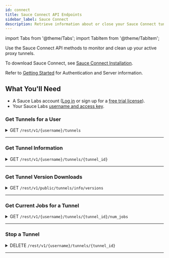 ```yaml
---
id: connect
title: Sauce Connect API Endpoints
sidebar_label: Sauce Connect
description: Retrieve information about or close your Sauce Connect tunnels.
---
```


import Tabs from '@theme/Tabs';
import TabItem from '@theme/TabItem';

Use the Sauce Connect API methods to monitor and clean up your active proxy tunnels.

To download Sauce Connect, see [Sauce Connect Installation](/secure-connections/sauce-connect-5/installation/).

Refer to [Getting Started](/dev/api) for Authentication and Server information.

## What You'll Need

- A Sauce Labs account ([Log in](https://accounts.saucelabs.com/am/XUI/#login/) or sign up for a [free trial license](https://saucelabs.com/sign-up)).
- Your Sauce Labs [username and access key](https://app.saucelabs.com/user-settings).

### Get Tunnels for a User

<details>
<summary><span className="api get">GET</span> <code>/rest/v1/&#123;username&#125;/tunnels</code></summary>
<p/>

Returns Tunnel IDs or Tunnels Info for any currently running tunnels launched by or shared with the specified user.
It also allows to filter tunnels using an optional "filter" parameter that may take the following values:

- <code>filter=v2alpha</code> - a response will contain only tunnels that were started with <code>--vm-version v2alpha</code>.
- <code>filter=one_per_pool</code> - a response will contain only one (arbitrary) tunnel per tunnel pool.

#### Parameters

<table id="table-api">
  <tbody>
    <tr>
     <td><code>username</code></td>
     <td><p><small>| PATH | REQUIRED | STRING |</small></p><p>The authentication username of the user whose tunnels you are requesting.</p></td>
    </tr>
    <tr>
     <td><code>full</code></td>
     <td><p><small>| QUERY | OPTIONAL | BOOLEAN |</small></p><p>Set to <code>true</code> to return all the tunnels info and not just IDs. Defaults to <code>false</code>. </p></td>
    </tr>
    <tr>
     <td><code>all</code></td>
     <td><p><small>| QUERY | OPTIONAL | BOOLEAN |</small></p><p>Set to <code>true</code> to return the tunnels IDs/info for all the tunnels shared with the specified user. If this option is set, the response type would be a dictionary mapping user name to a list of tunnels. Defaults to <code>false</code>. </p></td>
    </tr>
    <tr>
     <td><code>filter</code></td>
     <td><p><small>| QUERY | OPTIONAL | STRING |</small></p><p>Predefined filter name that can be used to filter out the tunnels. Currently the following filters are supported: <code>one_per_pool</code>, <code>v2alpha</code>.</p></td>
    </tr>
  </tbody>
</table>

<Tabs
groupId="dc-url"
defaultValue="US-West"
values={[
{label: 'US-West', value: 'US-West'},
{label: 'US-East', value: 'US-East'},
{label: 'EU-Central', value: 'EU-Central'},
]}>

<TabItem value="US-West">

```jsx title="Sample Request"
curl -u "$SAUCE_USERNAME:$SAUCE_ACCESS_KEY" --location \
--request GET 'https://api.us-west-1.saucelabs.com/rest/v1/jim.smith/tunnels' \
--header 'Content-Type: application/json' | json_pp
```

</TabItem>
<TabItem value="US-East">

```jsx title="Sample Request"
curl -u "$SAUCE_USERNAME:$SAUCE_ACCESS_KEY" --location \
--request GET 'https://api.us-east-4.saucelabs.com/rest/v1/jim.smith/tunnels' \
--header 'Content-Type: application/json' | json_pp
```

</TabItem>
<TabItem value="EU-Central">

```jsx title="Sample Request"
curl -u "$SAUCE_USERNAME:$SAUCE_ACCESS_KEY" --location \
--request GET 'https://api.eu-central-1.saucelabs.com/rest/v1/jim.smith/tunnels' \
--header 'Content-Type: application/json' | json_pp
```

</TabItem>
</Tabs>

#### Responses

<table id="table-api">
<tbody>
  <tr>
    <td><code>200</code></td>
    <td colSpan='2'>Success.</td>
  </tr>
</tbody>
<tbody>
  <tr>
    <td><code>404</code></td>
    <td colSpan='2'>Not found.</td>
  </tr>
</tbody>
</table>

```jsx title="Sample Response to the default request"
['28e7c8133ede4588a891666dd35af1f8']
```

```jsx title="Sample Response to the request with an optional parameter full=true"
[
    {
        "owner": "jim.smith",
        "team_ids": [...],
        "creation_time": 1618345938,
        "domain_names": null,
        "owner": "jim.smith",
        "id": "28e7c8133ede4588a891666dd35af1f8",
        "extra_info": "{…}",
        …
        "tunnel_identifier": "jim.smith_tunnel_id"
    }
]
```

```jsx title="Sample Response to the request with an optional parameter all=true"
{
    "jim.smith": [
        "28e7c8133ede4588a891666dd35af1f8"
    ]
}
```

```jsx title="Sample Response to the request with all=true&full=true"
{
    "jim.smith": [
      {
          "owner": "jim.smith",
          "team_ids": [...],
          "creation_time": 1618345938,
          "domain_names": null,
          "owner": "jim.smith",
          "id": "28e7c8133ede4588a891666dd35af1f8",
          "extra_info": "{…}",
          …
          "tunnel_identifier": "jim.smith_tunnel_id"
      }
    ]
}
```

</details>

---

### Get Tunnel Information

<details>
<summary><span className="api get">GET</span> <code>/rest/v1/&#123;username&#125;/tunnels/&#123;tunnel_id&#125;</code></summary>
<p/>

Returns information about the specified tunnel.

#### Parameters

<table id="table-api">
  <tbody>
    <tr>
     <td><code>username</code></td>
     <td><p><small>| PATH | REQUIRED | STRING |</small></p><p>The authentication username of the owner of the requested tunnel.</p></td>
    </tr>
  </tbody>
  <tbody>
    <tr>
     <td><code>tunnel_id</code></td>
     <td><p><small>| PATH | REQUIRED | STRING |</small></p><p>The unique identifier of the requested tunnel.</p></td>
    </tr>
  </tbody>
</table>

<Tabs
groupId="dc-url"
defaultValue="US-West"
values={[
{label: 'US-West', value: 'US-West'},
{label: 'US-East', value: 'US-East'},
{label: 'EU-Central', value: 'EU-Central'},
]}>

<TabItem value="US-West">

```jsx title="Sample Request"
curl -u "$SAUCE_USERNAME:$SAUCE_ACCESS_KEY" --location \
--request GET 'https://api.us-west-1.saucelabs.com/rest/v1/jim.smith/tunnels/28e7c8133ede4588a891666dd35af1f8' \
--header 'Content-Type: application/json' | json_pp
```

</TabItem>
<TabItem value="US-East">

```jsx title="Sample Request"
curl -u "$SAUCE_USERNAME:$SAUCE_ACCESS_KEY" --location \
--request GET 'https://api.us-east-4.saucelabs.com/rest/v1/jim.smith/tunnels/28e7c8133ede4588a891666dd35af1f8' \
--header 'Content-Type: application/json' | json_pp
```

</TabItem>
<TabItem value="EU-Central">

```jsx title="Sample Request"
curl -u "$SAUCE_USERNAME:$SAUCE_ACCESS_KEY" --location \
--request GET 'https://api.eu-central-1.saucelabs.com/rest/v1/jim.smith/tunnels/28e7c8133ede4588a891666dd35af1f8' \
--header 'Content-Type: application/json' | json_pp
```

</TabItem>
</Tabs>

#### Responses

<table id="table-api">
<tbody>
  <tr>
    <td><code>200</code></td>
    <td colSpan='2'>Success.</td>
  </tr>
</tbody>
<tbody>
  <tr>
    <td><code>404</code></td>
    <td colSpan='2'>Not found.</td>
  </tr>
</tbody>
</table>

```jsx title="Sample Response"
{
    "owner": "jim.smith",
    "team_ids": [...],
    "creation_time": 1618345938,
    "domain_names": null,
    "id": "28e7c8133ede4588a891666dd35af1f8",
    "extra_info": "{…}",
    "direct_domains": null,
    "vm_version": "",
    "no_ssl_bump_domains": null,
    "shared_tunnel": false,
    "metadata": {...},
    "status": "running",
    "is_ready": true,
    "shutdown_reason" : null,
    "shutdown_time" : null,
    "user_shutdown": null,
    "host": "maki3429.miso.saucelabs.com",
    "ip_address": null,
    "last_connected": 1618346660,
    "launch_time": 1618345940,
    "tunnel_identifier": "jim.smith_tunnel_id"
}
```

</details>

---

### Get Tunnel Version Downloads

<details>
<summary><span className="api get">GET</span> <code>/rest/v1/public/tunnels/info/versions</code></summary>
<p/>

Returns tunnel version download information.

#### Parameters

<table id="table-api">
  <tbody>
    <tr>
     <td><code>client_version</code></td>
    <td><p><small>| QUERY | OPTIONAL | STRING |</small></p><p>Returns download information for the specified Sauce Connect client version (For example, <code>4.7.1</code>).</p></td>
    </tr>
    <tr>
     <td><code>client_host</code></td>
     <td><p><small>| QUERY | OPTIONAL | STRING |</small></p><p>Returns download information for the Sauce Connect Proxy version with the specified host OS and CPU Architecture (For example, <code>darwin-amd64</code>). </p></td>
    </tr>
    <tr>
     <td><code>all</code></td>
     <td><p><small>| QUERY | OPTIONAL | BOOLEAN |</small></p><p>Set to `true` to return download information for all available Sauce Connect Proxy versions. Defaults to `false`.</p></td>
    </tr>
  </tbody>
</table>

<Tabs
groupId="dc-url"
defaultValue="US-West"
values={[
{label: 'US-West', value: 'US-West'},
{label: 'US-East', value: 'US-East'},
{label: 'EU-Central', value: 'EU-Central'},
]}>

<TabItem value="US-West">

```jsx title="Sample Request"
curl -u "$SAUCE_USERNAME:$SAUCE_ACCESS_KEY" --location \
--request GET 'https://api.us-west-1.saucelabs.com/rest/v1/public/tunnels/info/versions' | json_pp
```

</TabItem>
<TabItem value="US-East">

```jsx title="Sample Request"
curl -u "$SAUCE_USERNAME:$SAUCE_ACCESS_KEY" --location \
--request GET 'https://api.us-east-4.saucelabs.com/rest/v1/public/tunnels/info/versions' | json_pp
```

</TabItem>
<TabItem value="EU-Central">

```jsx title="Sample Request"
curl -u "$SAUCE_USERNAME:$SAUCE_ACCESS_KEY" --location \
--request GET 'https://api.eu-central-1.saucelabs.com/rest/v1/public/tunnels/info/versions' | json_pp
```

</TabItem>
</Tabs>

#### Responses

<table id="table-api">
<tbody>
  <tr>
    <td><code>200</code></td>
    <td colSpan='2'>Success.</td>
  </tr>
</tbody>
<tbody>
  <tr>
    <td><code>404</code></td>
    <td colSpan='2'>Not found.</td>
  </tr>
</tbody>
</table>

```jsx title="Sample Response to the default request"
{
   "downloads" : {
      "linux" : {
         "download_url" : "https://saucelabs.com/downloads/sc-4.9.2-linux.tar.gz",
         "sha1" : "<hash>"
      },
      "linux-arm64" : {
         "download_url" : "https://saucelabs.com/downloads/sc-4.9.2-linux-arm64.tar.gz",
         "sha1" : "<hash>"
      },
      "osx" : {
         "download_url" : "https://saucelabs.com/downloads/sc-4.9.2-osx.zip",
         "sha1" : "<hash>"
      },
      "win32" : {
         "download_url" : "https://saucelabs.com/downloads/sc-4.9.2-win32.zip",
         "sha1" : "<hash>"
      }
   },
   "info_url" : "https://docs.saucelabs.com/secure-connections/sauce-connect-4/installation",
   "latest_version" : "4.9.2",
   "warning" : [
      "Client host platform is not specified, the download URL cannot be determined"
   ]
}
```

```jsx title="Sample Response to the request with an optional parameter all=true"
{
   "all_downloads" : {
      "4.7.0" : {
         "linux" : {
            "download_url" : "https://saucelabs.com/downloads/sc-4.7.0-linux.tar.gz",
            "sha1" : "<hash>"
         },
         "osx" : {
            "download_url" : "https://saucelabs.com/downloads/sc-4.7.0-osx.zip",
            "sha1" : "<hash>"
         }
      },
      "4.7.1" : {
         "linux" : {
            "download_url" : "https://saucelabs.com/downloads/sc-4.7.1-linux.tar.gz",
            "sha1" : "<hash>"
         },
         "linux-arm64" : {
            "download_url" : "https://saucelabs.com/downloads/sc-4.7.1-linux-arm64.tar.gz",
            "sha1" : "<hash>"
         },
         "osx" : {
            "download_url" : "https://saucelabs.com/downloads/sc-4.7.1-osx.zip",
            "sha1" : "<hash>"
         },
         "win32" : {
            "download_url" : "https://saucelabs.com/downloads/sc-4.7.1-win32.zip",
            "sha1" : "<hash>"
         }
      },
      "4.8.0" : {
         "linux" : {
            "download_url" : "https://saucelabs.com/downloads/sc-4.8.0-linux.tar.gz",
            "sha1" : "<hash>"
         },
         "linux-arm64" : {
            "download_url" : "https://saucelabs.com/downloads/sc-4.8.0-linux-arm64.tar.gz",
            "sha1" : "<hash>"
         },
         "osx" : {
            "download_url" : "https://saucelabs.com/downloads/sc-4.8.0-osx.zip",
            "sha1" : "<hash>"
         },
         "win32" : {
            "download_url" : "https://saucelabs.com/downloads/sc-4.8.0-win32.zip",
            "sha1" : "<hash>"
         }
      },
      "4.8.1" : {
         "linux" : {
            "download_url" : "https://saucelabs.com/downloads/sc-4.8.1-linux.tar.gz",
            "sha1" : "<hash>"
         },
         "linux-arm64" : {
            "download_url" : "https://saucelabs.com/downloads/sc-4.8.1-linux-arm64.tar.gz",
            "sha1" : "<hash>"
         },
         "osx" : {
            "download_url" : "https://saucelabs.com/downloads/sc-4.8.1-osx.zip",
            "sha1" : "<hash>"
         },
         "win32" : {
            "download_url" : "https://saucelabs.com/downloads/sc-4.8.1-win32.zip",
            "sha1" : "<hash>"
         }
      },
      "4.8.2" : {
         "linux" : {
            "download_url" : "https://saucelabs.com/downloads/sc-4.8.2-linux.tar.gz",
            "sha1" : "<hash>"
         },
         "linux-arm64" : {
            "download_url" : "https://saucelabs.com/downloads/sc-4.8.2-linux-arm64.tar.gz",
            "sha1" : "<hash>"
         },
         "osx" : {
            "download_url" : "https://saucelabs.com/downloads/sc-4.8.2-osx.zip",
            "sha1" : "<hash>"
         },
         "win32" : {
            "download_url" : "https://saucelabs.com/downloads/sc-4.8.2-win32.zip",
            "sha1" : "<hash>"
         }
      },
      "4.9.0" : {
         "linux" : {
            "download_url" : "https://saucelabs.com/downloads/sc-4.9.0-linux.tar.gz",
            "sha1" : "<hash>"
         },
         "linux-arm64" : {
            "download_url" : "https://saucelabs.com/downloads/sc-4.9.0-linux-arm64.tar.gz",
            "sha1" : "<hash>"
         },
         "osx" : {
            "download_url" : "https://saucelabs.com/downloads/sc-4.9.0-osx.zip",
            "sha1" : "<hash>"
         },
         "win32" : {
            "download_url" : "https://saucelabs.com/downloads/sc-4.9.0-win32.zip",
            "sha1" : "<hash>"
         }
      },
      "4.9.1" : {
         "linux" : {
            "download_url" : "https://saucelabs.com/downloads/sc-4.9.1-linux.tar.gz",
            "sha1" : "<hash>"
         },
         "linux-arm64" : {
            "download_url" : "https://saucelabs.com/downloads/sc-4.9.1-linux-arm64.tar.gz",
            "sha1" : "<hash>"
         },
         "osx" : {
            "download_url" : "https://saucelabs.com/downloads/sc-4.9.1-osx.zip",
            "sha1" : "<hash>"
         },
         "win32" : {
            "download_url" : "https://saucelabs.com/downloads/sc-4.9.1-win32.zip",
            "sha1" : "<hash>"
         }
      },
      "4.9.2" : {
         "linux" : {
            "download_url" : "https://saucelabs.com/downloads/sc-4.9.2-linux.tar.gz",
            "sha1" : "<hash>"
         },
         "linux-arm64" : {
            "download_url" : "https://saucelabs.com/downloads/sc-4.9.2-linux-arm64.tar.gz",
            "sha1" : "<hash>"
         },
         "win32" : {
            "download_url" : "https://saucelabs.com/downloads/sc-4.9.2-win32.zip",
            "sha1" : "<hash>"
         }
      }
   },
   "downloads" : {
      "linux" : {
         "download_url" : "https://saucelabs.com/downloads/sc-4.9.2-linux.tar.gz",
         "sha1" : "<hash>"
      },
      "linux-arm64" : {
         "download_url" : "https://saucelabs.com/downloads/sc-4.9.2-linux-arm64.tar.gz",
         "sha1" : "<hash>"
      },
      "win32" : {
         "download_url" : "https://saucelabs.com/downloads/sc-4.9.2-win32.zip",
         "sha1" : "<hash>"
      }
   },
   "info_url" : "https://docs.saucelabs.com/secure-connections/sauce-connect-4/installation",
   "latest_version" : "4.9.2",
   "warning" : [
      "Client host platform is not specified, the download URL cannot be determined"
   ]
}
```

```jsx title="Sample Response to the request with an optional parameter client_host=linux"
{
   "download_url" : "https://saucelabs.com/downloads/sc-4.9.2-linux.tar.gz",
   "downloads" : {
      "linux" : {
         "download_url" : "https://saucelabs.com/downloads/sc-4.9.2-linux.tar.gz",
         "sha1" : "<hash>"
      },
      "linux-arm64" : {
         "download_url" : "https://saucelabs.com/downloads/sc-4.9.2-linux-arm64.tar.gz",
         "sha1" : "<hash>"
      },
      "win32" : {
         "download_url" : "https://saucelabs.com/downloads/sc-4.9.2-win32.zip",
         "sha1" : "<hash>"
      }
   },
   "info_url" : "https://docs.saucelabs.com/secure-connections/sauce-connect-4/installation",
   "latest_version" : "4.9.2",
   "sha1" : "<hash>"
}

```

```jsx title="Sample Response to the request with an optional parameter client_version=4.7.1"
{
   "client_version" : "4.7.1",
   "downloads" : {
      "linux" : {
         "download_url" : "https://saucelabs.com/downloads/sc-4.9.2-linux.tar.gz",
         "sha1" : "<hash>"
      },
      "linux-arm64" : {
         "download_url" : "https://saucelabs.com/downloads/sc-4.9.2-linux-arm64.tar.gz",
         "sha1" : "<hash>"
      },
      "win32" : {
         "download_url" : "https://saucelabs.com/downloads/sc-4.9.2-win32.zip",
         "sha1" : "<hash>"
      }
   },
   "info_url" : "https://docs.saucelabs.com/secure-connections/sauce-connect-4/installation",
   "latest_version" : "4.9.2",
   "status" : "UPGRADE",
   "warning" : [
      "Client host platform is not specified, the download URL cannot be determined"
   ]
}
```

</details>

---

### Get Current Jobs for a Tunnel

<details>
<summary><span className="api get">GET</span> <code>/rest/v1/&#123;username&#125;/tunnels/&#123;tunnel_id&#125;/num_jobs</code></summary>
<p/>

Returns the number of currently running jobs for the specified tunnel.

#### Parameters

<table id="table-api">
  <tbody>
    <tr>
     <td><code>username</code></td>
     <td><p><small>| PATH | REQUIRED | STRING |</small></p><p>The authentication username of the user whose tunnels you are requesting.</p></td>
    </tr>
  </tbody>
  <tbody>
    <tr>
     <td><code>tunnel_id</code></td>
     <td><p><small>| PATH | REQUIRED | STRING |</small></p><p>The unique identifier of the requested tunnel.</p></td>
    </tr>
  </tbody>
</table>

<Tabs
groupId="dc-url"
defaultValue="US-West"
values={[
{label: 'US-West', value: 'US-West'},
{label: 'US-East', value: 'US-East'},
{label: 'EU-Central', value: 'EU-Central'},
]}>

<TabItem value="US-West">

```jsx title="Sample Request"
curl -u "$SAUCE_USERNAME:$SAUCE_ACCESS_KEY" --location \
--request GET 'https://api.us-west-1.saucelabs.com/rest/v1/jim.smith/tunnels/28e7c8133ede4588a891666dd35af1f8/num_jobs' \
--header 'Content-Type: application/json' | json_pp
```

</TabItem>
<TabItem value="US-East">

```jsx title="Sample Request"
curl -u "$SAUCE_USERNAME:$SAUCE_ACCESS_KEY" --location \
--request GET 'https://api.us-east-4.saucelabs.com/rest/v1/jim.smith/tunnels/28e7c8133ede4588a891666dd35af1f8/num_jobs' \
--header 'Content-Type: application/json' | json_pp
```

</TabItem>
<TabItem value="EU-Central">

```jsx title="Sample Request"
curl -u "$SAUCE_USERNAME:$SAUCE_ACCESS_KEY" --location \
--request GET 'https://api.eu-central-1.saucelabs.com/rest/v1/jim.smith/tunnels/28e7c8133ede4588a891666dd35af1f8/num_jobs' \
--header 'Content-Type: application/json' | json_pp
```

</TabItem>
</Tabs>

#### Responses

<table id="table-api">
<tbody>
  <tr>
    <td><code>200</code></td>
    <td colSpan='2'>Success.</td>
  </tr>
</tbody>
<tbody>
  <tr>
    <td><code>404</code></td>
    <td colSpan='2'>Not found.</td>
  </tr>
</tbody>
</table>

```jsx title="Sample Response"
{
    "id": "28e7c8133ede4588a891666dd35af1f8",
    "jobs_running": 1
}
```

</details>

---

### Stop a Tunnel

<details>
<summary><span className="api delete">DELETE</span> <code>/rest/v1/&#123;username&#125;/tunnels/&#123;tunnel_id&#125;</code></summary>
<p/>

Shuts down the specified tunnel.

#### Parameters

<table id="table-api">
  <tbody>
    <tr>
     <td><code>username</code></td>
     <td><p><small>| PATH | REQUIRED | STRING |</small></p><p>The authentication username of the user whose tunnels you are requesting.</p></td>
    </tr>
  </tbody>
  <tbody>
    <tr>
     <td><code>tunnel_id</code></td>
     <td><p><small>| PATH | REQUIRED | STRING |</small></p><p>The unique identifier of the tunnel to stop.</p></td>
    </tr>
  </tbody>
</table>

<Tabs
groupId="dc-url"
defaultValue="US-West"
values={[
{label: 'US-West', value: 'US-West'},
{label: 'US-East', value: 'US-East'},
{label: 'EU-Central', value: 'EU-Central'},
]}>

<TabItem value="US-West">

```jsx title="Sample Request"
curl -u "$SAUCE_USERNAME:$SAUCE_ACCESS_KEY" --location \
--request DELETE 'https://api.us-west-1.saucelabs.com/rest/v1/jim.smith/tunnels/28e7c8133ede4588a891666dd35af1f8' \
--header 'Content-Type: application/json' | json_pp
```

</TabItem>
<TabItem value="US-East">

```jsx title="Sample Request"
curl -u "$SAUCE_USERNAME:$SAUCE_ACCESS_KEY" --location \
--request DELETE 'https://api.us-east-4.saucelabs.com/rest/v1/jim.smith/tunnels/28e7c8133ede4588a891666dd35af1f8' \
--header 'Content-Type: application/json' | json_pp
```

</TabItem>
<TabItem value="EU-Central">

```jsx title="Sample Request"
curl -u "$SAUCE_USERNAME:$SAUCE_ACCESS_KEY" --location \
--request DELETE 'https://api.eu-central-1.saucelabs.com/rest/v1/jim.smith/tunnels/28e7c8133ede4588a891666dd35af1f8' \
--header 'Content-Type: application/json' | json_pp
```

</TabItem>
</Tabs>

#### Responses

<table id="table-api">
<tbody>
  <tr>
    <td><code>200</code></td>
    <td colSpan='2'>Success.</td>
  </tr>
</tbody>
<tbody>
  <tr>
    <td><code>404</code></td>
    <td colSpan='2'>Not found.</td>
  </tr>
</tbody>
</table>

```jsx title="Sample Response"
{
    "result": true,
    "id": "28e7c8133ede4588a891666dd35af1f8",
    "jobs_running": 0
}
```

</details>

---
